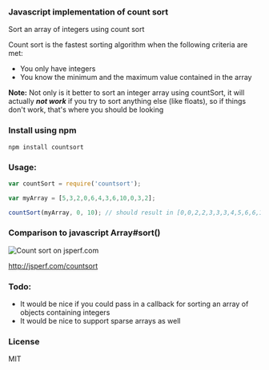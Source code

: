 ### Javascript implementation of count sort

Sort an array of integers using count sort

Count sort is the fastest sorting algorithm when the following criteria are met:
- You only have integers
- You know the minimum and the maximum value contained in the array

**Note:** Not only is it better to sort an integer array using countSort, it will
actually ***not work*** if you try to sort anything else (like floats), so if things
don't work, that's where you should be looking

### Install using npm

    npm install countsort

### Usage:

```javascript
var countSort = require('countsort');

var myArray = [5,3,2,0,6,4,3,6,10,0,3,2];

countSort(myArray, 0, 10); // should result in [0,0,2,2,3,3,3,4,5,6,6,10]
```

### Comparison to javascript Array#sort()

![Count sort on jsperf.com](http://f.cl.ly/items/1l3E2U1V3w3W2z0D0m2T/Screen%20Shot%202013-05-14%20at%2012.42.30%20AM.png)

http://jsperf.com/countsort


### Todo:

- It would be nice if you could pass in a callback for sorting an array of objects containing integers
- It would be nice to support sparse arrays as well

### License

MIT

